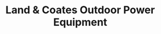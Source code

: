 ---
title: "Land & Coates Outdoor Power Equipment"
url: /powhatan/land-and-coates-outdoor-power-equipment/
shop: agrarian
---